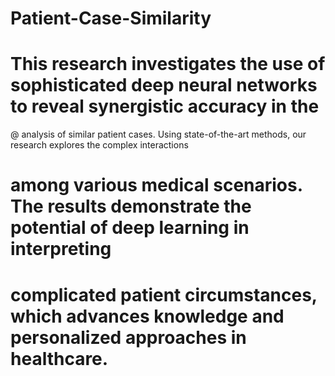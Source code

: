 # Patient-Case-Similarity
# This research investigates the use of sophisticated deep neural networks to reveal synergistic accuracy in the 
@ analysis of similar patient cases. Using state-of-the-art methods, our research explores the complex interactions 
# among various medical scenarios. The results demonstrate the potential of deep learning in interpreting 
# complicated patient circumstances, which advances knowledge and personalized approaches in healthcare.
